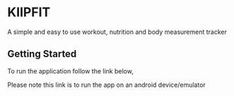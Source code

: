 # KIIPFIT

A simple and easy to use workout, nutrition and body measurement tracker

## Getting Started

To run the application follow the link below, 

Please note this link is to run the app on an android device/emulator
